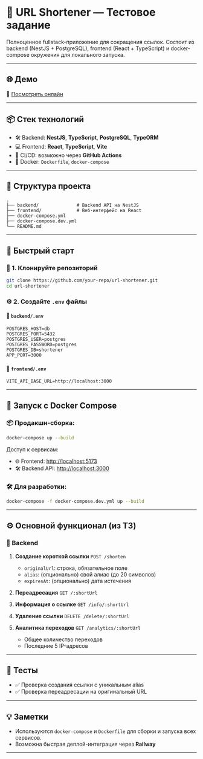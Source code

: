 # 🔗 URL Shortener — Тестовое задание

Полноценное fullstack-приложение для сокращения ссылок. Состоит из backend (NestJS + PostgreSQL), frontend (React + TypeScript) и docker-compose окружения для локального запуска.

---

## 🌐 Демо

🚀 [Посмотреть онлайн](https://shorten-url-frontend-production.up.railway.app/)

---

## 📦 Стек технологий

* 🛠️ Backend: **NestJS**, **TypeScript**, **PostgreSQL**, **TypeORM**
* 💻 Frontend: **React**, **TypeScript**, **Vite**
* 🔁 CI/CD: возможно через **GitHub Actions**
* 🐳 Docker: `Dockerfile`, `docker-compose`

---

## 📂 Структура проекта

```
.
├── backend/              # Backend API на NestJS
├── frontend/             # Веб-интерфейс на React
├── docker-compose.yml
├── docker-compose.dev.yml
└── README.md
```

---

## 🚀 Быстрый старт

### 🔽 1. Клонируйте репозиторий

```bash
git clone https://github.com/your-repo/url-shortener.git
cd url-shortener
```

### ⚙️ 2. Создайте `.env` файлы

#### 📁 `backend/.env`

```env
POSTGRES_HOST=db
POSTGRES_PORT=5432
POSTGRES_USER=postgres
POSTGRES_PASSWORD=postgres
POSTGRES_DB=shortener
APP_PORT=3000
```

#### 📁 `frontend/.env`

```env
VITE_API_BASE_URL=http://localhost:3000
```

---

## 🐳 Запуск с Docker Compose

### 📦 Продакшн-сборка:

```bash
docker-compose up --build
```

Доступ к сервисам:

* 🌐 Frontend: [http://localhost:5173](http://localhost:5173)
* 🛠️ Backend API: [http://localhost:3000](http://localhost:3000)

### 🛠️ Для разработки:

```bash
docker-compose -f docker-compose.dev.yml up --build
```

---

## ⚙️ Основной функционал (из ТЗ)

### 📡 Backend

1. **Создание короткой ссылки**
   `POST /shorten`

   * `originalUrl`: строка, обязательное поле
   * `alias`: (опционально) свой алиас (до 20 символов)
   * `expiresAt`: (опционально) дата истечения

2. **Переадресация**
   `GET /:shortUrl`

3. **Информация о ссылке**
   `GET /info/:shortUrl`

4. **Удаление ссылки**
   `DELETE /delete/:shortUrl`

5. **Аналитика переходов**
   `GET /analytics/:shortUrl`

   * Общее количество переходов
   * Последние 5 IP-адресов

---

## 🧪 Тесты

* ✅ Проверка создания ссылки с уникальным alias
* ✅ Проверка переадресации на оригинальный URL

---

## 💡 Заметки

* Используются `docker-compose` и `Dockerfile` для сборки и запуска всех сервисов.
* Возможна быстрая деплой-интеграция через **Railway**

---
